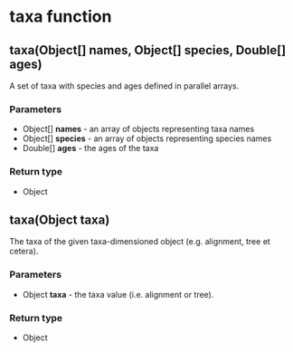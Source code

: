 taxa function
=============
taxa(Object[] **names**, Object[] **species**, Double[] **ages**)
-----------------------------------------------------------------

A set of taxa with species and ages defined in parallel arrays.

### Parameters

- Object[] **names** - an array of objects representing taxa names
- Object[] **species** - an array of objects representing species names
- Double[] **ages** - the ages of the taxa

### Return type

- Object



taxa(Object **taxa**)
---------------------

The taxa of the given taxa-dimensioned object (e.g. alignment, tree et cetera).

### Parameters

- Object **taxa** - the taxa value (i.e. alignment or tree).

### Return type

- Object



